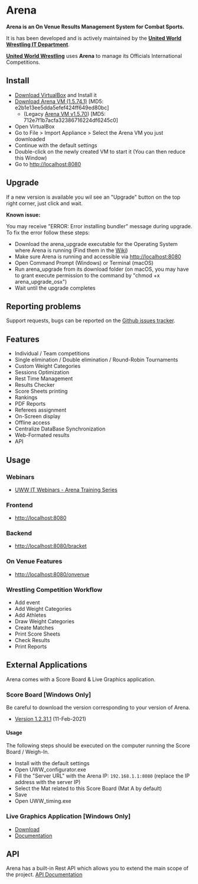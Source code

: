 # Arena

**Arena is an On Venue Results Management System for Combat Sports.**

It is has been developed and is actively maintained by the **[United World Wrestling IT Department](http://uww.io)**.

**[United World Wrestling](https://unitedworldwrestling.org)** uses **Arena** to manage its Officials International Competitions.

## Install

- [Download VirtualBox](https://www.virtualbox.org/wiki/Downloads) and Install it
- [Download Arena VM (1.5.74.1)](https://we.tl/t-BPiEKwEXGo) [MD5: e2b1e13ee5dda5efef424ff649ed80bc]
    - (Legacy [Arena VM v1.5.70](https://we.tl/t-xlwwA0Lla9)) [MD5: 712e7f1b7acfa32386716224df6245c0]
- Open VirtualBox
- Go to File > Import Appliance > Select the Arena VM you just downloaded
- Continue with the default settings
- Double-click on the newly created VM to start it (You can then reduce this Window)
- Go to [http://localhost:8080](http://localhost:8080/)

## Upgrade

If a new version is available you wil see an "Upgrade" button on the top right corner, just click and wait.

**Known issue:** 

You may receive "ERROR: Error installing bundler" message during upgrade. To fix the error follow these steps:
- Download the arena_upgrade executable for the Operating System where Arena is running (Find them in the [Wiki](https://github.com/unitedworldwrestling/arena-public/wiki/How-to-use-arena_upgrade-application))
- Make sure Arena is running and accessible via [http://localhost:8080](http://localhost:8080/)
- Open Command Prompt (Windows) or Terminal (macOS)
- Run arena_upgrade from its download folder (on macOS, you may have to grant execute permission to the command by "chmod +x arena_upgrade_osx")
- Wait until the upgrade completes

## Reporting problems

Support requests, bugs can be reported on the [Github issues tracker](https://github.com/unitedworldwrestling/arena-public/issues).

## Features

- Individual / Team competitions
- Single elimination / Double elimination / Round-Robin Tournaments
- Custom Weight Categories
- Sessions Optimization
- Rest Time Management
- Results Checker
- Score Sheets printing
- Rankings
- PDF Reports
- Referees assignment
- On-Screen display
- Offline access
- Centralize DataBase Synchronization
- Web-Formated results
- API

## Usage

### Webinars
- [UWW IT Webinars - Arena Training Series](https://uww.org/webinars?field_webinar_type_target_id=2024&field_datetime_value=All)

### Frontend
- [http://localhost:8080](http://localhost:8080)

### Backend

- [http://localhost:8080/bracket](http://localhost:8080/bracket)

### On Venue Features

- [http://localhost:8080/onvenue](http://localhost:8080/onvenue)

### Wrestling Competition Workflow

- Add event
- Add Weight Categories
- Add Athletes
- Draw Weight Categories
- Create Matches
- Print Score Sheets
- Check Results
- Print Reports

## External Applications

Arena comes with a Score Board & Live Graphics application.

### Score Board [Windows Only]

Be careful to download the version corresponding to your version of Arena.
- [Version 1.2.31.1](https://github.com/unitedworldwrestling/arena-public/raw/releases/uwwtiming/UWWtimingSetup_1.2.31.1.msi) (11-Feb-2021)

#### Usage
The following steps should be executed on the computer running the Score Board / Weigh-In.

- Install with the default settings
- Open UWW_configurator.exe
- Fill the "Server URL" with the Arena IP: ````192.168.1.1:8080```` (replace the IP address with the server IP)
- Select the Mat related to this Score Board (Mat A by default)
- Save
- Open UWW_timing.exe

### Live Graphics Application [Windows Only]

- [Download](https://we.tl/t-GysVJKuk1c)
- [Documentation](https://we.tl/t-AgRGognV6g)

## API

Arena has a built-in Rest API which allows you to extend the main scope of the project.
[API Documentation](http://arena.unitedworldwrestling.org/api/doc)
